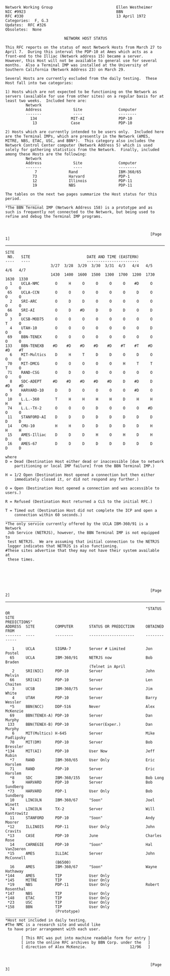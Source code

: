     Network Working Group                            Ellen Westheimer
    NIC #9923                                        BBN
    RFC #330                                         13 April 1972
    Categories:  F, G.3
    Updates:  RFC #326
    Obsoletes:  None

                              NETWORK HOST STATUS

    This RFC reports on the status of most Network Hosts from March 27 to
    April 7.  During this interval the PDP-10 at Ames which acts as a
    front-end to the Illiac (Network address 15) became a server.
    However, this Host will not be available to general use for several
    months.  Also a Terminal IMP was installed at the University of
    Southern California (Network Address 23) on March 29.

    Several Hosts are currently excluded from the daily testing.  These
    Host fall into two categories:

    1) Hosts which are not expected to be functioning on the Network as
    servers (available for use from other sites) on a regular basis for at
    least two weeks.  Included here are:
             Network
             Address              Site                Computer
             -------              ----                --------
               134               MIT-AI               PDP-10
                13               Case                 PDP-10

    2) Hosts which are currently intended to be users only.  Included here
    are the Terminal IMPs, which are presently in the Network (AMES,
    MITRE, NBS, ETAC, USC, and BBN*).  This category also includes the
    Network Control Center computer (Network Address 5) which is used
    solely for gathering statistics from the Network.  Finally, included
    among these Hosts are the following:
             Network
             Address              Site                Computer
             -------              ----                --------
                 7              Rand                  IBM-360/65
                73              Harvard               PDP-1
                12              Illinois              PDP-11
                19              NBS                   PDP-11

    The tables on the next two pages summarize the Host status for this
    period.
    _______________
    *The BBN Terminal IMP (Network Address 158) is a prototype and as
    such is frequently not connected to the Network, but being used to
    refine and debug the Terminal IMP programs.



                                                                    [Page 1]

------------------------------------------------------------------------

``` newpage
SITE
 NO.   SITE                         DATE AND TIME (EASTERN)
----   ----                         -----------------------
                    3/27  3/28  3/29  3/30  3/31  4/3   4/4   4/5   4/6   4/7
                    1430  1400  1600  1500  1300  1700  1200  1730  1630  1330
  1    UCLA-NMC       O     H     O     O     O     O    #D     O     O     O
 65    UCLA-CCN       O     O     O     O     O     O     D     O     O     O
  2    SRI-ARC        O     D     D     O     O     O     O     O     O     O
 66    SRI-AI         O     D    #D     D     D     D     O     D     D     D
  3    UCSB-MOD75     O     O     O     O     O     O     O     O     T     O
  4    UTAH-10        O     O     O     O     O     O     O     D     O     O
 69    BBN-TENEX      O     O     O     O     O     O     O     O     O     O
133    BBN-TENEXB    #D    #D    #D    #D    #D    #T    #T    #D    #D    #T
  6    MIT-Multics    D     H     T     D     D     O     D     O     O     O
 70    MIT-DMCG       O     O     O     O     O     H     T     T     T     O
 71    RAND-CSG       O     D     O     O     O     O     O     O     O     O
  8    SDC-ADEPT     #D    #D    #D    #D    #D     D    #D     D    #D    #D
  9    HARVARD-10     D     D     O     O     O     O    #D     O     O     O
 10    L.L.-360       T     H     H     H     H     D     H     H     H     H
 74    L.L.-TX-2      O     O     O     D     O     O     O    #D     O     O
 11    STANFORD-AI    D     D     D     D     D     D     D     D     D     D
 14    CMU-10         H     H     D     D     D     D     D     H     H     H
 15    AMES-Illiac    D     D     D     H     O     H     D     H     D     O
 16    AMES-67        D     D     D     D     D     D     D     D     D     D

where
D = Dead (Destination Host either dead or inaccessible [due to network
    partitioning or local IMP failure] from the BBN Terminal IMP.)

H = 1/2 Open (Destination Host opened a connection but then either
    immediately closed it, or did not respond any further.)

O = Open (Destination Host opened a connection and was accessible to users.)

R = Refused (Destination Host returned a CLS to the initial RFC.)

T = Timed out (Destination Host did not complete the ICP and open a
    connection within 60 seconds.)
________________
*The only service currently offered by the UCLA IBM-360/91 is a Network
 Job Service (NETRJS), however, the BBN Terminal IMP is not equipped to
 test NETRJS.  We are assuming that initial connection to the NETRJS
 logger indicates that NETRJS is also functioning.
#These sites advertise that they may not have their system available at
 these times.






                                                                [Page 2]
```

------------------------------------------------------------------------

``` newpage
                                                              "STATUS OR
SITE                                                          PREDICTIONS"
ADDRESS  SITE         COMPUTER       STATUS OR PREDICTION     OBTAINED FROM
-------  ----         --------       --------------------     -------------

   1     UCLA         SIGMA-7        Server # Limited         Jon Postel
  65     UCLA         IBM-360/91     NETRJS now               Bob Braden
                                     (Telnet in April
   2     SRI(NIC)     PDP-10         Server                   John Melvin
  66     SRI(AI)      PDP-10         Server                   Len Chaiten
   3     UCSB         IBM-360/75     Server                   Jim White
   4     UTAH         PDP-10         Server                   Barry Wessler
  *5     BBN(NCC)     DDP-516        Never                    Alex McKenzie
  69     BBN(TENEX-A) PDP-10         Server                   Dan Murphy
 133     BBN(TENEX-B) PDP-10         Server(Exper.)           Dan Murphy
   6     MIT(Multics) H-645          Server                   Mike Padlipsky
  70     MIT(DM)      PDP-10         Server                   Bob Bressler
*134     MIT(AI)      PDP-10         User Now                 Jeff Rubin
  *7     RAND         IBM-360/65     User Only                Eric Harslem
  71     RAND         PDP-10         Server                   Eric Harslem
  *8     SDC          IBM-360/155    Server                   Bob Long
   9     HARVARD      PDP-10         Server                   Bob Sundberg
 *73     HARVARD      PDP-1          User Only                Bob Sundberg
  10     LINCOLN      IBM-360/67     "Soon"                   Joel Winett
  74     LINCOLN      TX-2           Server                   Will Kantrowitz
  11     STANFORD     PDP-10         "Soon"                   Andy Moorer
 *12     ILLINOIS     PDP-11         User Only                John Cravits
 *13     CASE         PDP-10         June                     Charles Rose
  14     CARNEGIE     PDP-10         "Soon"                   Hal VanZoeren
 *15     AMES         ILLIAC         Server                   John McConnell
                      (B6500)
  16     AMES         IBM-360/67     "Soon"                   Wayne Hathaway
*144     AMES         TIP            User Only
*145     MITRE        TIP            User Only
 *19     NBS          PDP-11         User Only                Robert Rosenthal
*147     NBS          TIP            User Only
*148     ETAC         TIP            User Only
 *23     USC          TIP            User Only
*158     BBN          TIP            User Only
                      (Prototype)
_______________
*Host not included in daily testing.
#The NMC is a research site and would like
 to have prior arrangement with each user.

       [ This RFC was put into machine readable form for entry ]
       [ into the online RFC archives by BBN Corp. under the   ]
       [ direction of Alex McKenzie.                   12/96   ]



                                                                [Page 3]
```
